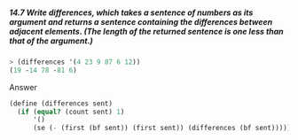 ##### 14.7 Write differences, which takes a sentence of numbers as its argument and returns a sentence containing the differences between adjacent elements. (The length of the returned sentence is one less than that of the argument.)
```Scheme
> (differences '(4 23 9 87 6 12))
(19 -14 78 -81 6)
```

Answer

```Scheme
(define (differences sent)
  (if (equal? (count sent) 1)
      '()
      (se (- (first (bf sent)) (first sent)) (differences (bf sent)))))
```
